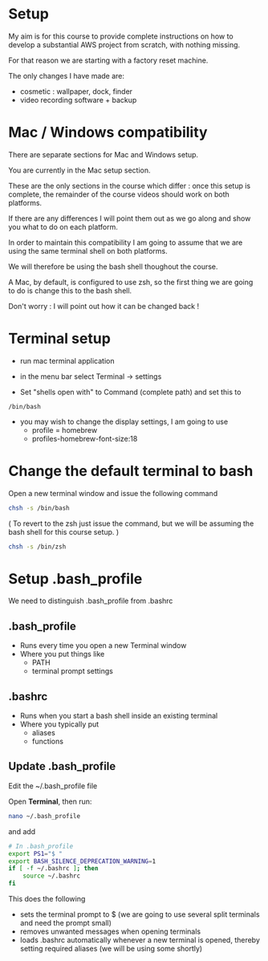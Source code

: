 # Setup

My aim is for this course to provide complete instructions on how to develop a substantial AWS project from scratch, with nothing missing.

For that reason we are starting with a factory reset machine.

The only changes I have made are:

- cosmetic : wallpaper, dock, finder
- video recording software + backup

# Mac / Windows compatibility

There are separate sections for Mac and Windows setup.

You are currently in the Mac setup section.

These are the only sections in the course which differ : once this setup is complete, the remainder of the course videos should work on both platforms.

If there are any differences I will point them out as we go along and show you what to do on each platform.

In order to maintain this compatibility I am going to assume that we are using the same terminal shell on both platforms.

We will therefore be using the bash shell thoughout the course.

A Mac, by default, is configured to use zsh, so the first thing we are going to do is change this to the bash shell.

Don't worry : I will point out how it can be changed back !

# Terminal setup

- run mac terminal application

- in the menu bar select Terminal → settings

- Set "shells open with" to Command (complete path) and set this to

```
/bin/bash
```

- you may wish to change the display settings, I am going to use
  - profile = homebrew
  - profiles-homebrew-font-size:18

# Change the default terminal to bash

Open a new terminal window and issue the following command

```bash
chsh -s /bin/bash
```

( To revert to the zsh just issue the command, but we will be assuming the bash shell for this course setup. )

```bash
chsh -s /bin/zsh
```

# Setup .bash_profile

We need to distinguish .bash_profile from .bashrc

## .bash_profile

- Runs every time you open a new Terminal window
- Where you put things like
  - PATH
  - terminal prompt settings

## .bashrc

- Runs when you start a bash shell inside an existing terminal
- Where you typically put
  - aliases
  - functions

## Update .bash_profile

Edit the ~/.bash_profile file

Open **Terminal**, then run:

```bash
nano ~/.bash_profile
```

and add

```bash
# In .bash_profile
export PS1="$ "
export BASH_SILENCE_DEPRECATION_WARNING=1
if [ -f ~/.bashrc ]; then
    source ~/.bashrc
fi

```

This does the following

- sets the terminal prompt to $ (we are going to use several split terminals and need the prompt small)
- removes unwanted messages when opening terminals
- loads .bashrc automatically whenever a new terminal is opened, thereby setting required aliases (we will be using some shortly)
